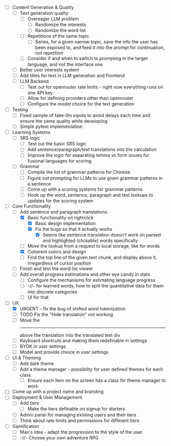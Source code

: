 - [ ] Content Generation & Quality
    - [ ] Text generation quality
        - [ ] Overeager LLM problem
            - [ ] Randomize the interests
            - [ ] Randomize the word list
        - [ ] Repetitions of the same topic
            - [ ] Series, for a given narrow topic, save the info the user has been exposed to, and feed it into the prompt for continuation, not repetition
        - [ ] Consider if and when to switch to prompting in the target language, and not the interface one
    - [ ] Better user interests system
    - [ ] Add titles for text in LLM generation and Frontend
    - [ ] LLM Backend
        - [ ] Test out for openrouter rate limits - right now everything runs on one API key
        - [ ] Allow for defining providers other than openrouter
        - [ ] Configure the model choice for the text generation
- [ ] Testing
    - [ ] Fixed sample of fake-llm inputs to avoid delays each time and ensure the same quality while developing
    - [ ] Simple pytest implementation
- [ ] Learning Systems
    - [ ] SRS logic
        - [ ] Test out the basic SRS logic
        - [ ] Add sentence/paragraph/text translations into the calculation
        - [ ] Improve the logic for separating lemma vs form issues for fusional languages for scoring
    - [ ] Grammar
        - [ ] Compile the list of grammar patterns for Chinese
        - [ ] Figure out prompting for LLMs to use given grammar patterns in a sentence
        - [ ] Come up with a scoring systems for grammar patterns
        - [ ] Hook up the word, sentence, paragraph and text lookups to updates for the scoring system
- [ ] Core Functionality
    - [ ] Add sentence and paragraph translations
        - [x] Basic functionality on rightclick
            - [x] Basic design implementation
            - [x] Fix the bugs so that it actually works
                - [x] Seems like sentence translation doesn't work on parsed and highlighted (clickable) words specifically
        - [ ] Move the lookup from a request to local storage, like for words
        - [x] Coherent colors and design
        - [ ] Find the top line of the given text chunk, and display above it, irregardless of cursor position
    - [ ] Finish and test the word list viewer
    - [ ] Add overall progress estimations and other eye candy in stats
        - [ ] Configure the mechanisms for estimating language progress
        - [ ] -//- for learned words, how to split the quantitative data for them into discrete categories
        - [ ] UI for that
- [ ] UX
    - [x] URGENT - fix the bug of shifted word tokenization
    - [ ] TODO Fix the "Hide translation" not working
    - [ ] Move the <hr> above the translation into the translated text div
    - [ ] Keyboard shortcuts and making them redefinable in settings
    - [ ] BYOK in user settings
    - [ ] Model and provide choice in user settings
- [ ] UI & Theming
    - [ ] Add dark theme
    - [ ] Add a theme manager - possibility for user defined themes for each class
        - [ ] Ensure each item on the screen has a class for theme manager to work
- [ ] Come up with a project name and branding
- [ ] Deployment & User Management
    - [ ] Add tiers
        - [ ] Make the tiers definable on signup for starters
    - [ ] Admin panel for managing existing users and their tiers
    - [ ] Think about rate limits and permissions for different tiers
- [ ] Gamification
    - [ ] Max's idea - adapt the progression to the style of the user
    - [ ] -//- Choose your own adventure RPG
